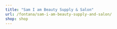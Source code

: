 ```yaml
---
title: "Sam I am Beauty Supply & Salon"
url: /fontana/sam-i-am-beauty-supply-and-salon/
shop: shop
---
```

